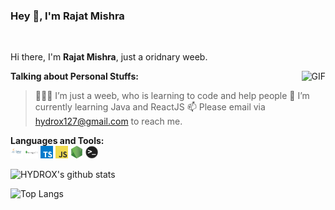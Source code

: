 ### Hey 👋, I'm Rajat Mishra

<br>

Hi there, I'm **Rajat Mishra**, just a oridnary weeb.

<img align="right" alt="GIF" src="https://i.pinimg.com/originals/e4/26/70/e426702edf874b181aced1e2fa5c6cde.gif" />

**Talking about Personal Stuffs:**

> 👨🏽‍💻 I’m just a weeb, who is learning to code and help people
> 🌱 I’m currently learning Java and ReactJS
> 📫 Please email via hydrox127@gmail.com to reach me.

**Languages and Tools:**  
<code><img height="20" src="https://raw.githubusercontent.com/github/explore/80688e429a7d4ef2fca1e82350fe8e3517d3494d/topics/java/java.png"></code>
<code><img height="20" src="https://raw.githubusercontent.com/github/explore/80688e429a7d4ef2fca1e82350fe8e3517d3494d/topics/mongodb/mongodb.png"></code>
<code><img height="20" src="https://raw.githubusercontent.com/github/explore/80688e429a7d4ef2fca1e82350fe8e3517d3494d/topics/typescript/typescript.png"></code>
<code><img height="20" src="https://raw.githubusercontent.com/github/explore/80688e429a7d4ef2fca1e82350fe8e3517d3494d/topics/javascript/javascript.png"></code>
<code><img height="20" src="https://raw.githubusercontent.com/github/explore/80688e429a7d4ef2fca1e82350fe8e3517d3494d/topics/nodejs/nodejs.png"></code>
<code><img height="20" src="https://raw.githubusercontent.com/github/explore/80688e429a7d4ef2fca1e82350fe8e3517d3494d/topics/terminal/terminal.png"></code>

![HYDROX's github stats](https://github-readme-stats.vercel.app/api?username=hydrox19&show_icons=true&theme=radical&count_private=true&include_all_commits=false)

![Top Langs](https://github-readme-stats.vercel.app/api/top-langs/?username=hydrox19&theme=radical&layout=compact)
